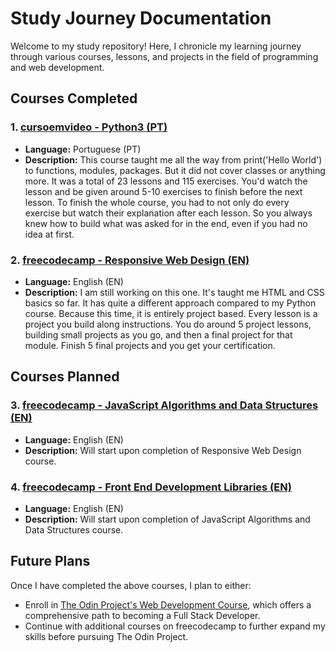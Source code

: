 # Study Journey Documentation

Welcome to my study repository! Here, I chronicle my learning journey through various courses, lessons, and projects in the field of programming and web development.

## Courses Completed

### 1. [cursoemvideo - Python3 (PT)](https://www.cursoemvideo.com/curso/python-3-mundo-1/)
- **Language:** Portuguese (PT)
- **Description:** This course taught me all the way from print('Hello World') to functions, modules, packages. But it did not cover classes or anything more. It was a total of 23 lessons and 115 exercises. You'd watch the lesson and be given around 5-10 exercises to finish before the next lesson. To finish the whole course, you had to not only do every exercise but watch their explanation after each lesson. So you always knew how to build what was asked for in the end, even if you had no idea at first.
### 2. [freecodecamp - Responsive Web Design (EN)](https://www.freecodecamp.org/learn/2022/responsive-web-design/)
- **Language:** English (EN)
- **Description:** I am still working on this one. It's taught me HTML and CSS basics so far. It has quite a different approach compared to my Python course. Because this time, it is entirely project based. Every lesson is a project you build along instructions. You do around 5 project lessons, building small projects as you go, and then a final project for that module. Finish 5 final projects and you get your certification.

## Courses Planned

### 3. [freecodecamp - JavaScript Algorithms and Data Structures (EN)](https://www.freecodecamp.org/learn/javascript-algorithms-and-data-structures-v8/)
- **Language:** English (EN)
- **Description:** Will start upon completion of Responsive Web Design course.

### 4. [freecodecamp - Front End Development Libraries (EN)](https://www.freecodecamp.org/learn/front-end-development-libraries/)
- **Language:** English (EN)
- **Description:** Will start upon completion of JavaScript Algorithms and Data Structures course.

## Future Plans

Once I have completed the above courses, I plan to either:

- Enroll in [The Odin Project's Web Development Course](https://www.theodinproject.com/paths]), which offers a comprehensive path to becoming a Full Stack Developer.
- Continue with additional courses on freecodecamp to further expand my skills before pursuing The Odin Project.
